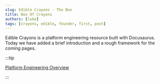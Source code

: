 ```yaml
---
slug: Edible Crayons - The Box
title: Box Of Crayons
authors: [luke]
tags: [crayons, edible, founder, first, post]
---
```


Edible Crayons is a platform engineering resource built with Docusaurus.
Today we have added a brief introduction and a rough framework for the coming pages.

:::tip

[Platform Engineering Overview](./docs/intro)

:::
